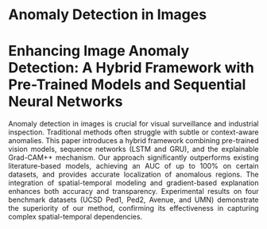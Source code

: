 # Anomaly Detection in Images
# Enhancing Image Anomaly Detection: A Hybrid Framework with Pre-Trained Models and Sequential Neural Networks
 <div style="text-align: justify;">
Anomaly detection in images is crucial for visual surveillance and industrial inspection. 
Traditional methods often struggle with subtle or context-aware anomalies.
This paper introduces a hybrid framework combining pre-trained vision models, sequence networks (LSTM and GRU), and the explainable Grad-CAM++ mechanism. 
Our approach significantly outperforms existing literature-based models, achieving an AUC of up to 100% on certain datasets, and provides accurate localization of anomalous regions. 
The integration of spatial-temporal modeling and gradient-based explanation enhances both accuracy and transparency.
Experimental results on four benchmark datasets (UCSD Ped1, Ped2, Avenue, and UMN) demonstrate the superiority of our method, confirming its effectiveness in capturing complex spatial-temporal dependencies.
</div>

